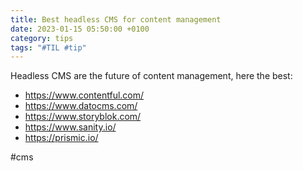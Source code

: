```yaml
---
title: Best headless CMS for content management
date: 2023-01-15 05:50:00 +0100
category: tips
tags: "#TIL #tip"
---
```




Headless CMS are the future of content management, here the best:

- https://www.contentful.com/
- https://www.datocms.com/
- https://www.storyblok.com/
- https://www.sanity.io/
- https://prismic.io/

#cms